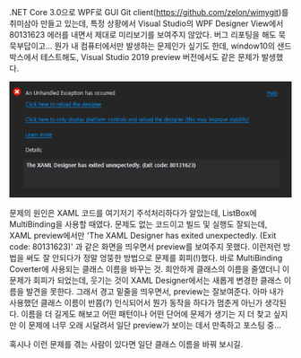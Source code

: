  .NET Core 3.0으로 WPF로 GUI Git client(https://github.com/zelon/wimygit)를 취미삼아 만들고 있는데, 특정 상황에서 Visual Studio의 WPF Designer View에서 80131623 에러를 내면서 제대로 미리보기를 보여주지 않았다. 버그 리포팅을 해도 묵묵부답이고... 뭔가 내 컴퓨터에서만 발생하는 문제인가 싶기도 한데, window10의 샌드박스에서 테스트해도, Visual Studio 2019 preview 버전에서도 같은 문제가 발생했다.
 
 ![XAML Designer Error](XAML_Designer_Error.png)

  문제의 원인은 XAML 코드를 여기저기 주석처리하다가 알았는데, ListBox에 MultiBinding을 사용할 때였다. 문제도 없는 코드이고 빌드 및 실행도 잘되는데, XAML preview에서만 'The XAML Designer has exited unexpectedly. (Exit code: 80131623)' 과 같은 화면을 띄우면서 preview를 보여주지 못했다. 이런저런 방법을 써도 잘 안되다가 정말 엉뚱한 방법으로 문제를 회피(!)했다. 바로 MultiBinding Coverter에 사용되는 클래스 이름을 바꾸는 것. 희안하게 클래스의 이름을 줄였더니 이 문제가 회피가 되었는데, 웃기는 것이 XAML Designer에서는 새롭게 변경한 클래스 이름을 발견을 못한다. 그래서 경고 밑줄을 띄우면서, preview는 잘보여준다. 아마 내가 사용했던 클래스 이름이 반쯤(?) 인식되어서 뭔가 동작을 하다가 멈춘게 아닌가 생각된다. 이름을 더 길게도 해보고 어떤 패턴이나 어떤 단어에 문제가 생기는 지 더 찾고 싶지만 이 문제에 너무 오래 시달려서 일단 preview가 보이는 데서 만족하고 포스팅 중...

  혹시나 이런 문제를 겪는 사람이 있다면 일단 클래스 이름을 바꿔 보시길.
